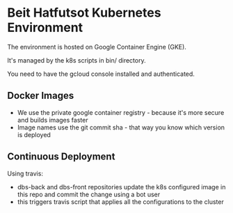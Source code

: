 # Beit Hatfutsot Kubernetes Environment

The environment is hosted on Google Container Engine (GKE).

It's managed by the k8s scripts in bin/ directory.

You need to have the gcloud console installed and authenticated.

## Docker Images

* We use the private google container registry - because it's more secure and builds images faster
* Image names use the git commit sha - that way you know which version is deployed

## Continuous Deployment

Using travis:

* dbs-back and dbs-front repositories update the k8s configured image in this repo and commit the change using a bot user
* this triggers travis script that applies all the configurations to the cluster
